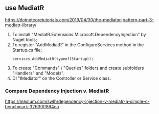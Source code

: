 ﻿## use MediatR
https://dotnetcoretutorials.com/2019/04/30/the-mediator-pattern-part-3-mediatr-library/


1. To install "MediatR.Extensions.Microsoft.DependencyInjection" by Nuget tools;
2. To register "AddMediatR" in the ConfigureServices method in the Startup.cs file;
	```
	services.AddMediatR(typeof(Startup));
	```
3. To create "Commands" / "Queries" folders and create subfolders "Handlers" and "Models";
4. DI "IMediator" on the Controller or Service class.

### Compare Dependency Injection v. MediatR
https://medium.com/swlh/dependency-injection-v-mediatr-a-simple-c-benchmark-32630ff864ea

